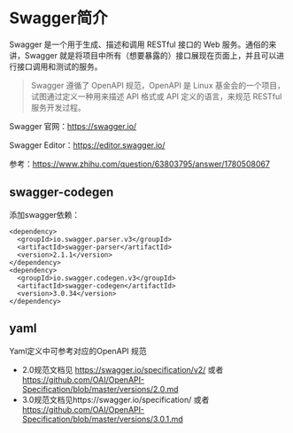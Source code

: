 # Swagger简介

Swagger 是一个用于生成、描述和调用 RESTful 接口的 Web 服务。通俗的来讲，Swagger 就是将项目中所有（想要暴露的）接口展现在页面上，并且可以进行接口调用和测试的服务。

>   Swagger 遵循了 OpenAPI 规范，OpenAPI 是 Linux 基金会的一个项目，试图通过定义一种用来描述 API 格式或 API 定义的语言，来规范 RESTful 服务开发过程。

Swagger 官网：https://swagger.io/

Swagger Editor：https://editor.swagger.io/

参考：https://www.zhihu.com/question/63803795/answer/1780508067

## swagger-codegen

添加swagger依赖：

```
<dependency>
  <groupId>io.swagger.parser.v3</groupId>
  <artifactId>swagger-parser</artifactId>
  <version>2.1.1</version>
</dependency>
<dependency>
  <groupId>io.swagger.codegen.v3</groupId>
  <artifactId>swagger-codegen</artifactId>
  <version>3.0.34</version>
</dependency>
```

## yaml

Yaml定义中可参考对应的OpenAPI 规范 

-   2.0规范文档见 https://swagger.io/specification/v2/ 或者 https://github.com/OAI/OpenAPI-Specification/blob/master/versions/2.0.md 
-   3.0规范文档见https://swagger.io/specification/ 或者 https://github.com/OAI/OpenAPI-Specification/blob/master/versions/3.0.1.md
